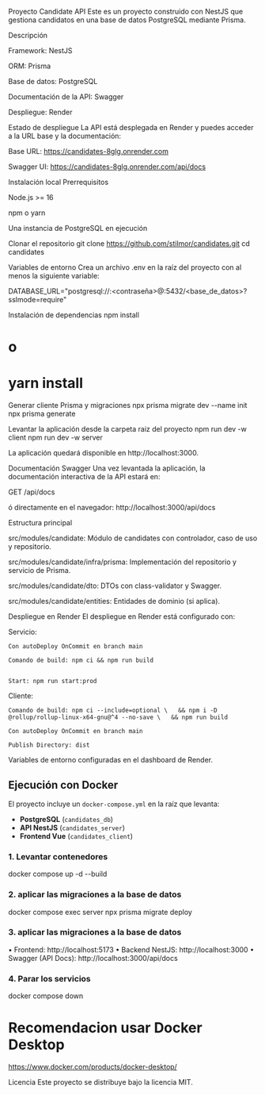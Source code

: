 Proyecto Candidate API
Este es un proyecto construido con NestJS que gestiona candidatos en una base de datos PostgreSQL mediante Prisma.

Descripción

Framework: NestJS


ORM: Prisma


Base de datos: PostgreSQL


Documentación de la API: Swagger


Despliegue: Render


Estado de despliegue
La API está desplegada en Render y puedes acceder a la URL base y la documentación:


Base URL: https://candidates-8glg.onrender.com


Swagger UI: https://candidates-8glg.onrender.com/api/docs


Instalación local
Prerrequisitos

Node.js >= 16


npm o yarn


Una instancia de PostgreSQL en ejecución


Clonar el repositorio
git clone https://github.com/stilmor/candidates.git
cd candidates

Variables de entorno
Crea un archivo .env en la raíz del proyecto con al menos la siguiente variable:

DATABASE_URL="postgresql://<usuario>:<contraseña>@<host>:5432/<base_de_datos>?sslmode=require"

Instalación de dependencias
npm install
# o
# yarn install

Generar cliente Prisma y migraciones
npx prisma migrate dev --name init
npx prisma generate

Levantar la aplicación desde la carpeta raiz del proyecto
npm run dev -w client
npm run dev -w server

La aplicación quedará disponible en http://localhost:3000.

Documentación Swagger
Una vez levantada la aplicación, la documentación interactiva de la API estará en:

GET /api/docs

ó directamente en el navegador:
http://localhost:3000/api/docs

Estructura principal

src/modules/candidate: Módulo de candidates con controlador, caso de uso y repositorio.


src/modules/candidate/infra/prisma: Implementación del repositorio y servicio de Prisma.


src/modules/candidate/dto: DTOs con class-validator y Swagger.


src/modules/candidate/entities: Entidades de dominio (si aplica).


Despliegue en Render
El despliegue en Render está configurado con:

Servicio:

    Con autoDeploy OnCommit en branch main

    Comando de build: npm ci && npm run build


    Start: npm run start:prod

Cliente:

    Comando de build: npm ci --include=optional \   && npm i -D @rollup/rollup-linux-x64-gnu@^4 --no-save \   && npm run build

    Con autoDeploy OnCommit en branch main

    Publish Directory: dist


Variables de entorno configuradas en el dashboard de Render.

## Ejecución con Docker

El proyecto incluye un `docker-compose.yml` en la raíz que levanta:

- **PostgreSQL** (`candidates_db`)
- **API NestJS** (`candidates_server`)
- **Frontend Vue** (`candidates_client`)

### 1. Levantar contenedores

docker compose up -d --build

### 2. aplicar las migraciones a la base de datos

docker compose exec server npx prisma migrate deploy

### 3. aplicar las migraciones a la base de datos

•	Frontend: http://localhost:5173
•	Backend NestJS: http://localhost:3000
•	Swagger (API Docs): http://localhost:3000/api/docs

### 4. Parar los servicios
docker compose down

# Recomendacion usar Docker Desktop
https://www.docker.com/products/docker-desktop/


Licencia
Este proyecto se distribuye bajo la licencia MIT.


